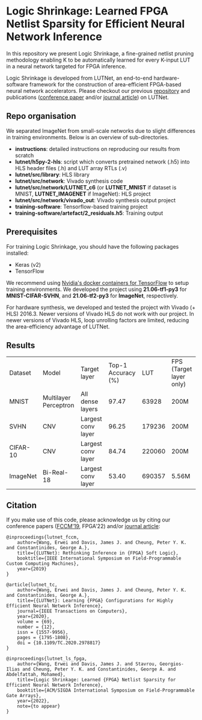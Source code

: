 # Logic Shrinkage: Learned FPGA Netlist Sparsity for Efficient Neural Network Inference

In this repository we present Logic Shrinkage, a fine-grained netlist pruning methodology enabling K to be automatically learned for every K-input LUT in a neural network targeted for FPGA inference.

Logic Shrinkage is developed from LUTNet, an end-to-end hardware-software framework for the construction of area-efficient FPGA-based neural network accelerators. Please checkout our previous [repository](https://github.com/awai54st/LUTNet) and publications ([conference paper](https://arxiv.org/abs/1904.00938) and/or [journal article](https://arxiv.org/abs/1910.12625)) on LUTNet.

## Repo organisation

We separated ImageNet from small-scale networks due to slight differences in training environments.
Below is an overview of sub-directories.

* __instructions__: detailed instructions on reproducing our results from scratch
* __lutnet/h5py-2-hls__: script which converts pretrained network (.h5) into HLS header files (.h) and LUT array RTLs (.v)
* __lutnet/src/library__: HLS library
* __lutnet/src/network__: Vivado synthesis code
* __lutnet/src/network/LUTNET_c6__ (or __LUTNET_MNIST__ if dataset is MNIST, __LUTNET_IMAGENET__ if ImageNet): HLS project
* __lutnet/src/network/vivado_out__: Vivado synthesis output project
* __training-software__: Tensorflow-based training project
* __training-software/artefact/2_residuals.h5__: Training output

## Prerequisites

For training Logic Shrinkage, you should have the following packages installed:
* Keras (v2)
* TensorFlow

We recommend using [Nvidia's docker containers for TensorFlow](https://catalog.ngc.nvidia.com/orgs/nvidia/containers/tensorflow) to setup training environments.
We developed the project using __21.06-tf1-py3__ for __MNIST-CIFAR-SVHN__, and __21.06-tf2-py3__ for __ImageNet__, respectively.

For hardware synthesis, we developed and tested the project with Vivado (+ HLS) 2016.3. 
Newer versions of Vivado HLS do not work with our project. 
In newer versions of Vivado HLS, loop unrolling factors are limited, reducing the area-efficiency advantage of LUTNet.

## Results

<table>
  <tr>
    <td>Dataset</td>
    <td>Model</td>
    <td>Target layer</td>
    <td>Top-1 Accuracy (%)</td>
    <td>LUT</td>
    <td>FPS (Target layer only)</td>
  </tr>
  <tr>
    <td>MNIST</td>
    <td>Multilayer Perceptron</td>
    <td>All dense layers</td>
    <td>97.47</td>
    <td>63928</td>
    <td>200M</td>
  </tr>
  <tr>
    <td>SVHN</td>
    <td>CNV</td>
    <td>Largest conv layer</td>
    <td>96.25</td>
    <td>179236</td>
    <td>200M</td>
  </tr>
  <tr>
    <td>CIFAR-10</td>
    <td>CNV</td>
    <td>Largest conv layer</td>
    <td>84.74</td>
    <td>220060</td>
    <td>200M</td>
  </tr>
  <tr>
    <td>ImageNet</td>
    <td>Bi-Real-18</td>
    <td>Largest conv layer</td>
    <td>53.40</td>
    <td>690357</td>
    <td>5.56M</td>
  </tr>
</table>

## Citation

If you make use of this code, please acknowledge us by citing our conference papers ([FCCM'19](https://arxiv.org/abs/1904.00938), FPGA'22) and/or [journal article](https://arxiv.org/abs/1910.12625):

    @inproceedings{lutnet_fccm,
		author={Wang, Erwei and Davis, James J. and Cheung, Peter Y. K. and Constantinides, George A.},
		title={{LUTNet}: Rethinking Inference in {FPGA} Soft Logic},
		booktitle={IEEE International Symposium on Field-Programmable Custom Computing Machines},
		year={2019}
    }

	@article{lutnet_tc,
		author={Wang, Erwei and Davis, James J. and Cheung, Peter Y. K. and Constantinides, George A.},
		title={{LUTNet}: Learning {FPGA} Configurations for Highly Efficient Neural Network Inference},
		journal={IEEE Transactions on Computers},
		year={2020},
		volume = {69},
		number = {12},
		issn = {1557-9956},
		pages = {1795-1808},
		doi = {10.1109/TC.2020.2978817}
	}
	
	@inproceedings{lutnet_ls_fpga,
		author={Wang, Erwei and Davis, James J. and Stavrou, Georgios-Ilias and Cheung, Peter Y. K. and Constantinides, George A. and Abdelfattah, Mohamed},
		title={Logic Shrinkage: Learned {FPGA} Netlist Sparsity for Efficient Neural Network Inference},
		booktitle={ACM/SIGDA International Symposium on Field-Programmable Gate Arrays},
		year={2022},
		note={to appear}
    }
